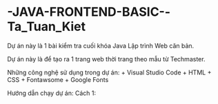 # -JAVA-FRONTEND-BASIC--Ta_Tuan_Kiet

Dự án này là 1 bài kiểm tra cuối khóa Java Lập trình Web căn bản.

Dự án này là để tạo ra 1 trang web thời trang theo mẫu từ Techmaster.

Những công nghệ sử dụng trong dự án: 
    + Visual Studio Code
    + HTML
    + CSS
    + Fontawsome
    + Google Fonts

Hướng dẫn chạy dự án:
    Cách 1: 